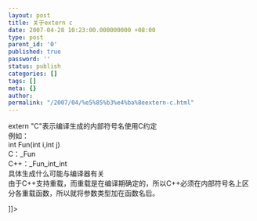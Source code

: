 ```yaml
---
layout: post
title: 关于extern c
date: 2007-04-28 10:23:00.000000000 +08:00
type: post
parent_id: '0'
published: true
password: ''
status: publish
categories: []
tags: []
meta: {}
author: 
permalink: "/2007/04/%e5%85%b3%e4%ba%8eextern-c.html"
---
```

extern "C"表示编译生成的内部符号名使用C约定   
例如：   
int Fun(int i,int j)   
C：\_Fun   
C++：\_Fun\_int\_int   
具体生成什么可能与编译器有关   
由于C++支持重载，而重载是在编译期确定的，所以C++必须在内部符号名上区分各重载函数，所以就将参数类型加在函数名后。

]]\>

